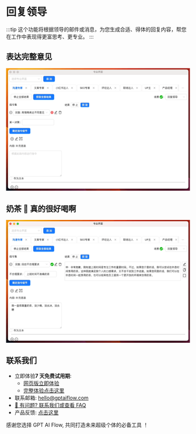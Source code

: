 # 回复领导

:::tip
这个功能将根据领导的邮件或消息，为您生成合适、得体的回复内容，帮您在工作中表现得更富思考、更专业。
:::

## 表达完整意见

![](./img/4-responseToLeander/2023-09-22-img-20-demo-communicationExpert-responseToLeader.gif)

## 奶茶 🥤 真的很好喝啊

![](./img/4-responseToLeander/2023-09-22-img-21-demo-communicationExpert-responseToLeader.gif)

## 联系我们

- 立即体验**7 天免费试用期**:
  - [网页版立即体验](https://www.app.gptaiflow.com/login)
  - [完整体验点击这里](/download)
- 联系邮箱: hello@gptaiflow.com
- [💬 有问题? 联系我们或查看 FAQ](/docs/proudct/gpt-ai-flow-guide-and-faq)
- 产品反馈: [点击这里](https://wj.qq.com/s2/13154598/1770/)

感谢您选择 GPT AI Flow, 共同打造未来超级个体的必备工具 ！
